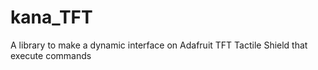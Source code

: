 kana_TFT
========

A library to make a dynamic interface on Adafruit TFT Tactile Shield that execute commands 
